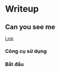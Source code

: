 # Writeup

## Can you see me
[Link](https://battle.cookiearena.org/challenges/stenography/split)

### Công cụ sử dụng


### Bắt đầu
